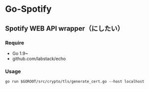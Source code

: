 # Go-Spotify

## Spotify WEB API wrapper（にしたい）

### Require
- Go 1.9~
- github.com/labstack/echo

### Usage
`go run $GOROOT/src/crypto/tls/generate_cert.go --host localhost`
